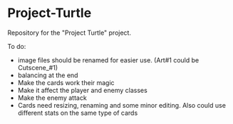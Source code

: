 # Project-Turtle
Repository for the "Project Turtle" project.

To do:
- image files should be renamed for easier use. (Art#1 could be Cutscene_#1)
- balancing at the end
- Make the cards work their magic
- Make it affect the player and enemy classes
- Make the enemy attack
- Cards need resizing, renaming and some minor editing. Also could use different stats on the same type of cards
